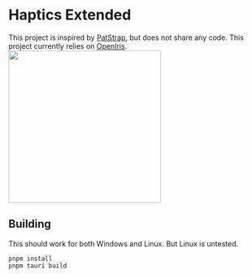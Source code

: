 # Haptics Extended
This project is inspired by [PatStrap](https://github.com/danielfvm/Patstrap), but does not share any code.
This project currently relies on [OpenIris](https://github.com/EyeTrackVR/OpenIris).
<img src="https://github.com/user-attachments/assets/bc366839-9bb0-49f8-915a-a872a9c8c591" width="300px"/>

## Building
This should work for both Windows and Linux. But Linux is untested. 
```
pnpm install
pnpm tauri build
```
